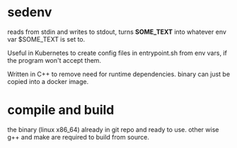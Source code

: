 
# sedenv

reads from stdin and writes to stdout, turns __SOME_TEXT__ into whatever env var $SOME_TEXT is set to.

Useful in Kubernetes to create config files in entrypoint.sh from env vars, if the program won't accept them.

Written in C++ to remove need for runtime dependencies. binary can just be copied into a docker image.

# compile and build

the binary (linux x86_64) already in git repo and ready to use. other wise g++ and make are required to build from source.
